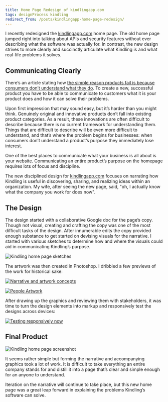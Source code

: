 ```yaml
---
title: Home Page Redesign of kindlingapp.com
tags: designProcess kindling
redirect_from: /posts/kindlingapp-home-page-redesign/
---
```


I recently redesigned the [kindlingapp.com](http://kindlingapp.com) home page. The old home page jumped right into talking about APIs and security features without ever describing what the software was actually for. In contrast, the new design strives to more clearly and succinctly articulate what Kindling is and what real-life problems it solves.

## Communicating Clearly

There’s an article stating how [the simple reason products fail is because consumers don’t understand what they do](http://qz.com/132070/the-simple-reason-products-fail-consumers-dont-understand-what-they-do/). To create a new, successful product you have to be able to communicate to customers what it is your product does and how it can solve their problems.

Upon first impression that may sound easy, but it’s harder than you might think. Genuinely original and innovative products don’t fall into existing product categories. As a result, these innovations are often difficult to describe because there is no current framework for understanding them. Things that are difficult to describe will be even more difficult to understand, and that’s where the problem begins for businesses: when consumers don’t understand a product’s purpose they immediately lose interest.

One of the best places to communicate what your business is all about is your website. Communicating an entire product’s purpose on the homepage requires lots of focus and discipline.

The new disciplined design for [kindlingapp.com](http://kindlingapp.com) focuses on narrating how Kindling is useful in discovering, sharing, and realizing ideas within an organization. My wife, after seeing the new page, said, "oh, I actually know what the company you work for does now".

## The Design

The design started with a collaborative Google doc for the page’s copy. Though not visual, creating and crafting the copy was one of the most difficult tasks of the design. After innumerable edits the copy provided enough substance to get started on devising visuals for the narrative. I started with various sketches to determine how and where the visuals could aid in communicating Kindling’s purpose.

![Kindling home page sketches](https://cdn.jim-nielsen.com/blog/2013/kindling-home-sketch.jpg)

The artwork was then created in Photoshop. I dribbled a few previews of the work for historical sake:

[![Narrative and artwork concepts](https://dribbble.s3.amazonaws.com/users/44352/screenshots/1233555/home-artwork.png)](https://dribbble.com/shots/1233555-Narrative-and-artwork-concepts)

[![People Artwork](https://dribbble.s3.amazonaws.com/users/44352/screenshots/1237949/people.png)](https://dribbble.com/shots/1237949-People-graphic)

After drawing up the graphics and reviewing them with stakeholders, it was time to turn the design elements into markup and responsively test the designs across devices:

[![Testing responsively now](https://dribbble.s3.amazonaws.com/users/44352/screenshots/1242191/drib.jpg)](https://dribbble.com/shots/1242191-Testing-responsively-now)

## Final Product

![Kindling home page screenshot](https://cdn.jim-nielsen.com/blog/2013/kindling-home-preview.jpg)

It seems rather simple but forming the narrative and accompanying graphics took a lot of work. It is difficult to take everything an entire company stands for and distill it into a page that’s clear and simple enough for an anyone to understand.

Iteration on the narrative will continue to take place, but this new home page was a great leap forward in explaining the problems Kindling’s software can solve.
